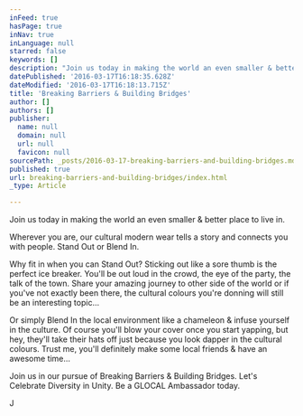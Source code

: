 ```yaml
---
inFeed: true
hasPage: true
inNav: true
inLanguage: null
starred: false
keywords: []
description: "Join us today in making the world an even smaller & better place to live in.\_"
datePublished: '2016-03-17T16:18:35.628Z'
dateModified: '2016-03-17T16:18:13.715Z'
title: 'Breaking Barriers & Building Bridges'
author: []
authors: []
publisher:
  name: null
  domain: null
  url: null
  favicon: null
sourcePath: _posts/2016-03-17-breaking-barriers-and-building-bridges.md
published: true
url: breaking-barriers-and-building-bridges/index.html
_type: Article

---
```

Join us today in making the world an even smaller & better place to live in. 

Wherever you are, our cultural modern wear tells a story and connects you with people. Stand Out or Blend In.

Why fit in when you can Stand Out? Sticking out like a sore thumb is the perfect ice breaker. You'll be out loud in the crowd, the eye of the party, the talk of the town. Share your amazing journey to other side of the world or if you've not exactly been there, the cultural colours you're donning will still be an interesting topic...

Or simply Blend In the local environment like a chameleon & infuse yourself in the culture. Of course you'll blow your cover once you start yapping, but hey, they'll take their hats off just because you look dapper in the cultural colours. Trust me, you'll definitely make some local friends & have an awesome time...

Join us in our pursue of Breaking Barriers & Building Bridges. Let's Celebrate Diversity in Unity. Be a GLOCAL Ambassador today.

J